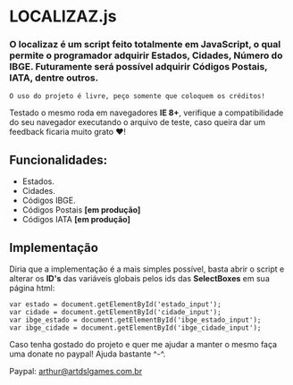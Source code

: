 # LOCALIZAZ.js
### O localizaz é um script feito totalmente em JavaScript, o qual permite o programador adquirir Estados, Cidades, Número do IBGE. Futuramente será possível adquirir Códigos Postais, IATA, dentre outros.
```O uso do projeto é livre, peço somente que coloquem os créditos!```

Testado o mesmo roda em navegadores **IE 8+**, verifique a compatibilidade do seu navegador executando o arquivo de teste, caso queira dar um feedback ficaria muito grato ♥!


## Funcionalidades:
- Estados.
- Cidades.
- Códigos IBGE.
- Códigos Postais **\[em produção]**
- Códigos IATA **\[em produção]**

## Implementação
Diria que a implementação é a mais simples possível, basta abrir o script e alterar os **ID's** das variáveis globais pelos ids das **SelectBoxes** em sua página html:

```
var estado = document.getElementById('estado_input');
var cidade = document.getElementById('cidade_input');
var ibge_estado = document.getElementById('ibge_estado_input');
var ibge_cidade = document.getElementById('ibge_cidade_input');
```

Caso tenha gostado do projeto e quer me ajudar a manter o mesmo faça uma donate no paypal! Ajuda bastante ^-^.

Paypal: arthur@artdslgames.com.br
